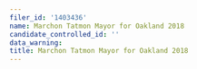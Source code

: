 ```yaml
---
filer_id: '1403436'
name: Marchon Tatmon Mayor for Oakland 2018
candidate_controlled_id: ''
data_warning: 
title: Marchon Tatmon Mayor for Oakland 2018
---
```

